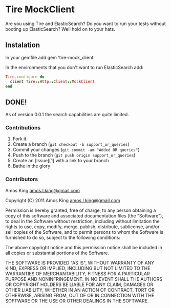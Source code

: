 Tire MockClient
===============

Are you using Tire and ElasticSearch? Do you want to run your tests without booting
up ElasticSearch? Well hold on to your hats.

Instalation
-----------

In your gemfile add
gem 'tire-mock_client'

In the environments that you don't want to run ElasticSearch add:

```ruby
Tire.configure do
  client Tire::Http::Client::MockClient
end
```

DONE!
-----

As of version 0.0.1 the search capabilities are quite limited.

### Contributions

1. Fork it.
2. Create a branch (`git checkout -b support_or_queries`)
3. Commit your changes (`git commit -am "Added OR queries"`)
4. Push to the branch (`git push origin support_or_queries`)
5. Create an [Issue][1] with a link to your branch
6. Bathe in the glory

### Contributors
Amos King amos.l.king@gmail.com

Copyright (C) 2011 Amos King amos.l.king@gmail.com

Permission is hereby granted, free of charge, to any person obtaining a copy of
this software and associated documentation files (the "Software"), to deal in
the Software without restriction, including without limitation the rights to
use, copy, modify, merge, publish, distribute, sublicense, and/or sell copies
of the Software, and to permit persons to whom the Software is furnished to do
so, subject to the following conditions:

The above copyright notice and this permission notice shall be included in all
copies or substantial portions of the Software.

THE SOFTWARE IS PROVIDED "AS IS", WITHOUT WARRANTY OF ANY KIND, EXPRESS OR
IMPLIED, INCLUDING BUT NOT LIMITED TO THE WARRANTIES OF MERCHANTABILITY,
FITNESS FOR A PARTICULAR PURPOSE AND NONINFRINGEMENT. IN NO EVENT SHALL THE
AUTHORS OR COPYRIGHT HOLDERS BE LIABLE FOR ANY CLAIM, DAMAGES OR OTHER
LIABILITY, WHETHER IN AN ACTION OF CONTRACT, TORT OR OTHERWISE, ARISING FROM,
OUT OF OR IN CONNECTION WITH THE SOFTWARE OR THE USE OR OTHER DEALINGS IN THE
SOFTWARE.